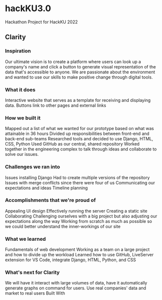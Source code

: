 # hackKU3.0
Hackathon Project for HackKU 2022

## Clarity

### Inspiration
Our ultimate vision is to create a platform where users can look up a company's name and click a button to generate visual representation of the data that's accessible to anyone.
We are passionate about the environment and wanted to use our skills to make positive change through digital tools.

### What it does
Interactive website that serves as a template for receiving and displaying data.
Buttons link to other pages and external links

### How we built it
Mapped out a list of what we wanted for our prototype based on what was attainable in 36 hours
Divided up responsibilities between front-end and back-end sub-teams
Researched tools and decided to use Django, HTML, CSS, Python
Used GitHub as our central, shared repository
Worked together in the engineering complex to talk through ideas and collaborate to solve our issues.

### Challenges we ran into
Issues installing Django
Had to create multiple versions of the repository
Issues with merge conflicts since there were four of us
Communicating our expectations and ideas
Timeline planning

### Accomplishments that we're proud of
Appealing UI design
Effectively running the server
Creating a static site
Collaborating
Challenging ourselves with a big project but also adjusting our expectations along the way
Working from scratch as much as possible so we could better understand the inner-workings of our site

### What we learned
Fundamentals of web development
Working as a team on a large project and how to divide up the workload
Learned how to use GitHub, LiveServer extension for VS Code, integrate Django, HTML, Python, and CSS

### What's next for Clarity
We will have it interact with large volumes of data, have it automatically generate graphs on command for users.
Use real companies' data and market to real users
Built With
